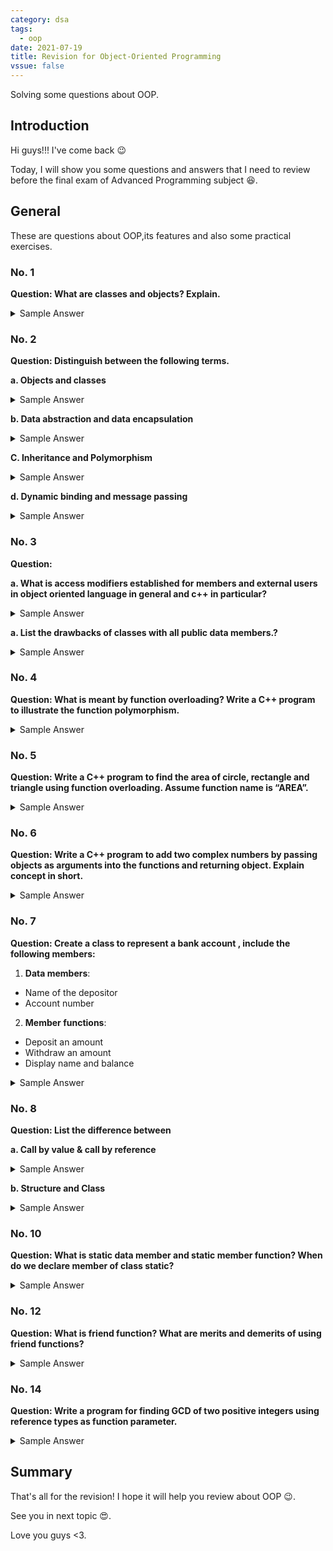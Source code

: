 ```yaml
---
category: dsa
tags:
  - oop
date: 2021-07-19
title: Revision for Object-Oriented Programming
vssue: false
---
```


Solving some questions about OOP.

<!-- more -->
## Introduction
Hi guys!!! I've come back :wink:

Today, I will show you some questions and answers that I need to review before the final exam of
Advanced Programming subject :laughing:.

## General
These are questions about OOP,its features and also some practical exercises.


### No. 1
**Question: What are classes and objects? Explain.**

<details>
<summary>Sample Answer</summary>
<p>

**Object** is an encapsulation of data along with functions that act upon data. An object consists of:
- Name: the variable name we give it.
- Member data: data that describes the object.
- Member functions: Behaviour aspects of the object.

**Class** - a blueprint for object. Class is a user-defined type that describes what a certain type of object look like.
A class description consists of declaration an a definition.

A object is a single instance of class. We can create many objects from the same class type.

**Example:**
- A class is a blueprint that describes a house. And object is the house built from that blueprint.
- We can have class for *Dog* with some behaviour like eating, sleeping, biting,... And object created from class Dog can be
Husky, Chihuahua, Corgi and so on.

</p>
</details>  

### No. 2
**Question: Distinguish between the following terms.**

**a. Objects and classes**
<details>
<summary>Sample Answer </summary>
<p>

| Class      | Object |
| ----------- | ----------- |
| Class is blueprint or template from which objects are created      | Object is an instance of class       |
| Class is a logical entity   | Object is a physical entity        |
| Class is a group of similar objects  | Object is a real world entity such as pen, laptop, mobile, bed etc         |
| Class doesn't allocated memory when created   | 	Object allocates memory when it is created.       |
| Class is decleard one   | Object is created many times as requirement        |

Example to understand:
- Class: Human => Object: Man, Woman
- Class: Fruit => Object: Apple, Banana etc

</p>
</details>  

**b. Data abstraction and data encapsulation**
<details>
<summary>Sample Answer </summary>
<p>

**Abstraction** is the concept of OOP that shows only essential attributes and hides unnecessary information
(The process or method of gaining information).

**Encapsulation** is the process of wrapping data and functions, that operate on the data, into a single entity
(The process or method to contain information).

| Data Abstration      | Data Encapsulation |
| ----------- | ----------- |
| DA can be described as a technique of hinding internal details of a program and exposing functionality only| While DE is a technique of binding up data along with its methods as a single unit |
| Problems are solved at designed or interface level | While, problems are solved at implementation level |
| Performed by using interface and abstract class   | Performed by using access modifiers like private, protected and public        |
| Implementation complexities are hidden using abstract class  and interface  | While, data is hidden using method get() and set()          |

</p>
</details>  

**C. Inheritance and Polymorphism**
<details>
<summary>Sample Answer </summary>
<p>

| Inheritance    |Polymorphism |
| ----------- | ----------- |
| A new class (Derived class) inherits the features from the base class | While, Polymorphism is that which can be defined in multiple forms |
| It is basically applied to class | While, it is applied to functions or methods |
| Help to reuse and reduce code length in OOP | Allows the object to decide which form of the function to implement at compile-time (overloading) as well as run-time (overriding) |

 Example:
 - Inheritance: class underGra inherits from class Student
 - Polymorphism: class Shape has function draw(), which isn't implemented yet. Class Circle inherits from Shape and has function draw() to draw a circle, class Square will draw a Square.

</p>
</details>  

**d. Dynamic binding and message passing**
<details>
<summary>Sample Answer </summary>
<p>

| Dynamic binding    |Message passing |
| ----------- | ----------- |
| Is a method of linking procedure call to the revelant code that will be executed only at run time | While, MP is the method of exchanging messenge between objects in OOP |
| Allows execution of different codes using the same object at run time | Allows developing communication between objects. It involves three basic steps, they are: Creating classes, Creating objects , Establishing communication among objects |
| Dynamic binding occurs during run time | Message passing occurs between two process |
| Isn't supported by Object based Programming | Supported by Object based Programming |
| A function call associated with a polymorphic reference depends on the dynamic type of that reference | Communication with an object is feasible as long as it is alive |


</p>
</details>  


### No. 3
**Question:**

**a. What is access modifiers established for members and external users in object oriented language in general and c++ in particular?**
<details>
<summary>Sample Answer </summary>
<p>

**Access modifiers** are used to implement an important aspect of OOP - Data hiding. Access modifiers in a class are used to assign accesibility to the
class members. There are three types of access modifiers in C++:
- Public
- Private
- Protected

*Note:* The default access modifier is *private* if we don't specify any.

1. **Public**: All public members will be available to everyone and can be accessed from anywhere in the program by using direct member acces operator (.)
2. **Private**: The private members can only be accessed by member functions inside the class. They are not allowed to be accessed directly by any object or functions outside the class. Only the member functions or friend class (function) can accessed private data member of the class.
3. **Protected**: Protected access modifier is similar to private access modifier in the sense that it can’t be accessed outside of it’s class unless with the help of friend class, the difference is that the class members declared as Protected can be accessed by any subclass(derived class) of that class as well.


</p>
</details>  

**a. List the drawbacks of classes with all public data members.?**
<details>
<summary>Sample Answer </summary>
<p>

When acces modifier of all data members are *public*, we can face some serious problem:
- Violating one of the basic principles of OOP - Encapsulation of data.

Example: Consider class named BankAccount, if data *accountBalance* is public variable, the value of this variable may be changed by any user of the class. This won't happen if *accountBalance* is declared private.
- Other functions in program can change public data which may lead to many errors.
- Users may not know your codebase well and will end up changing the data members in unexpected ways causing all sorts of potential problems.

</p>
</details>  

### No. 4
**Question: What is meant by function overloading? Write a C++ program to illustrate the function polymorphism.**

<details>
<summary>Sample Answer</summary>
<p>

**Function overriding** is a feature of OOP where two or more functions can have the same name but different parameters list (It means the data type and sequence of the parameters). When a function name is overloaded with different jobs it is called Function Overloading.

**Program**:
1. Program 1:
```cpp
class Shape
{
public:
    void draw()
    {
        //Draw a shape
    }
};
class Square : public Shape
{
public:
    void draw()
    {
        cout << "You wrote a square!";
    }
};
class Circle : public Shape
{
public:
    void draw()
    {
        cout << "You wrote a circle!";
    }
};

//When you call  Square sq;
    sq.draw();
    cout << endl;
    Circle cr;
    cr.draw();
//Output
You wrote a square!
You wrote a circle!

```

2. Program 2:
```cpp
class Poly
{
public:
    void print(int x)
    {
        cout << "We have an integer: " << x;
    };
    void print(int x, int y)
    {
        cout << "We have two integers: " << x << " and " << y;
    };
    void print(double x)
    {
        cout << "We have a double: " << x;
    };
};
```


</p>
</details>  


### No. 5
**Question: Write a C++ program to find the area of circle, rectangle and triangle using function overloading. Assume function name is “AREA”.**

<details>
<summary>Sample Answer</summary>
<p>

```cpp
class Calc{
    public:
    double AREA(double r){
        //Area of Circle
        return 3.14 * r * r;
    }
    double AREA(double x, double y){
        //Area of Rectangle
        return x * y;
    }
    double AREA(double a, double b, double c){
        //Area of Triangle - Using Heron's Formula
        double p = (a + b + c) / 2;
        return sqrt(p * (p - a) * (p - b) * (p - c));
    }
};
```

</p>
</details>  

### No. 6
**Question: Write a C++ program to add two complex numbers by passing objects as arguments into the functions and returning object. Explain concept in short.**

<details>
<summary>Sample Answer</summary>
<p>

```cpp
class Complex
{
private:
    //z= a + bi;
    int a;
    int b;
public:
    Complex(int a=0, int b=0){
        this->a = a;
        this->b = b;
    }
    int getReal(){
        return this->a;
    }
    int getIma(){
        return this->b;
    }
    Complex Add(Complex z1, Complex z2){
        int real = z1.getReal() + z2.getReal();
        int ima = z1.getIma() + z2.getIma();
        return Complex(real, ima);
    }
};


Complex z1(5, 2);          // z1 = 5 + 2i
Complex z2(5, 8);          // z2 = 5 + 8i
Complex z = z.Add(z1, z2); // z= 10 + 10i

cout << z.getReal() << " + " << z.getIma() << "i";
```

</p>
</details>  

### No. 7
**Question: Create a class to represent a bank account , include the following members:**
1. **Data members**:
- Name of the depositor
- Account number
2. **Member functions**:
- Deposit an amount
- Withdraw an amount
- Display name and balance

<details>
<summary>Sample Answer</summary>
<p>

```cpp
class bankAccount
{
private:
    string name;
    double balance;
public:
    bankAccount(string name ="", double balance =0){
        this->name = name;
        this->balance = balance;
    }
    void deposit(double amount){
        this->balance += amount;
    }
    void withdraw(double amount){
        this->balance -= amount;
    }
    void display(){
        cout << "Name: " << this->name << endl;
        cout << "Your balance: " << this->balance;
    }
};
```

</p>
</details>  

### No. 8
**Question: List the difference between**

**a. Call by value & call by reference**

<details>
<summary>Sample Answer</summary>
<p>

|Call by value   |Call by reference |
| ----------- | ----------- |
|When calling a function, we pass the value of variables to it| While, we pass address of variables (Location to variable) to the function |
|A copy of variable is passed | Whereas, in Call by reference the variable itself is passed |
| the changes made to the dummy variables in the called function have no effect on the values of actual variables in the calling function | Any changes with variable in the function called lead to the change to the actual variable |

**Example**:
```cpp
void increaseVal(int a){
    a++;
}
void increaseRefe(int &a){
    a++
}

int a = 10;
increaseVal(a); // a is still 10 after function called
increaseRefe(a); // a now is 11
```

</p>
</details>  


**b. Structure and Class**

<details>
<summary>Sample Answer</summary>
<p>

|Structure   |Class |
| ----------- | ----------- |
| The members are public by default | While with class, the members are private by default |
| For inheritance if you don’t specify anything then the struct will inherit publicly from its base class | while the class will do private inheritance |

</p>
</details>  


### No. 10
**Question: What is static data member and static member function? When do we declare member of class static?**


<details>
<summary>Sample Answer</summary>
<p>

**Static data members** are class members decleard with keyword *static*. They have some characterisitcs:
- A static member is shared by all objects of the class.
- It is initialized to zero when the first object of its class is created (if no other initialization is permitted).
- It is visible only within the class,but its lifetime is the entire program.

**Static member function** is class function decleard with keyword *static*, and can be called even when an object of the class is not initialized.
- A static member function can only access static data member, other static member functions and any other functions from outside the class.
- A regular function can access static variables but a static function cannot access regular variables
- Static member functions are not attached to a particular object, they can be called directly by using the class name and the scope resolution operator (::).

**We declear member of class static when**:
- We want to record date common to all objects of a class. For example, we can use a static data member to count the number of objects created.

</p>
</details>


### No. 12
**Question: What is friend function? What are merits and demerits of using friend functions?**


<details>
<summary>Sample Answer</summary>
<p>

**A friend function** of a class is defined outside the class's scope but it has the right to access all the private and protected members of the class.  Even though the prototypes for friend functions appear in the class definition, friends are not member functions.

**Example**:
```cpp
class getNum{
    private:
        int num;
    public:
    getNum(int num = 10){
        this->num = num;
    }
    friend void printNum(getNum a);
};

void printNum(getNum a){
    cout << "Num in class is: " << a.num;
}
```
**Merits of Friend function**:
- We can use a friend function to bridge two classes by operating objects of two different classes.
- Allows sharing private class data by a non-member function.
- It can be used to increase the versatility of overloading operator.
- Provides functions that need data which is not normally used by the class.

**Demerits of Friend function**:
- It violates the law of data hiding by allowing access to private members of the class from outside the class.
- Breach of data integrity.
- Conceptually messy.


</p>
</details>

### No. 14
**Question: Write a program for finding GCD of two positive integers using reference types as function parameter.**


<details>
<summary>Sample Answer</summary>
<p>

```cpp
int findGCD(int &x, int &y){
    while(x!=y){
        if(x>y)
            x = x - y;
        else
            y = y - x;
    }
    return x;
}
```

</p>
</details>

## Summary
That's all for the revision! I hope it will help you review about OOP :wink:.

See you in next topic :heart_eyes:.

Love you guys <3.
